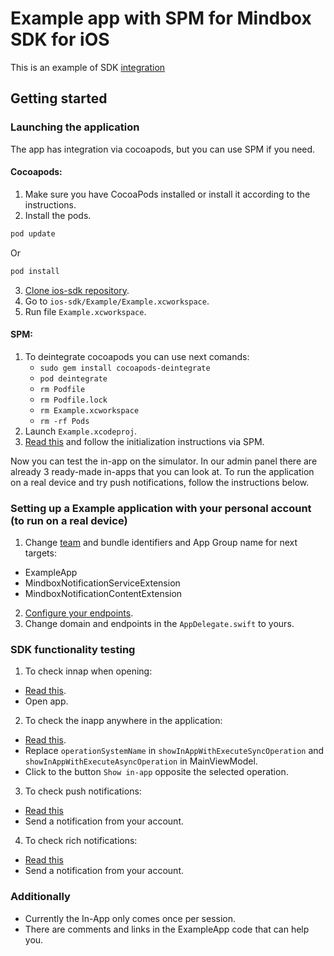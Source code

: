# Example app with SPM for Mindbox SDK for iOS

This is an example of SDK [integration](https://developers.mindbox.ru/docs/ios-sdk-integration) 

## Getting started

### Launching the application
The app has integration via cocoapods, but you can use SPM if you need.
#### Cocoapods:
1. Make sure you have CocoaPods installed or install it according to the instructions.
2. Install the pods.
  ```ruby
  pod update
  ```
  Or
  ```ruby
  pod install
  ```
3. [Clone ios-sdk repository](https://github.com/mindbox-cloud/ios-sdk).
4. Go to `ios-sdk/Example/Example.xcworkspace`.
5. Run file `Example.xcworkspace`.
#### SPM:
1. To deintegrate cocoapods you can use next comands:
   - `sudo gem install cocoapods-deintegrate`
   - `pod deintegrate`
   - `rm Podfile`
   - `rm Podfile.lock`
   - `rm Example.xcworkspace`
   - `rm -rf Pods`
2. Launch `Example.xcodeproj`.
3. [Read this](https://developers.mindbox.ru/docs/add-ios-sdk) and follow the initialization instructions via SPM. 

Now you can test the in-app on the simulator. 
In our admin panel there are already 3 ready-made in-apps that you can look at. 
To run the application on a real device and try push notifications, follow the instructions below.

### Setting up a Example application with your personal account (to run on a real device)

1. Change [team](https://developers.mindbox.ru/docs/ios-get-keys) and bundle identifiers and App Group name for next targets:
  - ExampleApp
  - MindboxNotificationServiceExtension
  - MindboxNotificationContentExtension
2. [Configure your endpoints](https://developers.mindbox.ru/docs/add-ios-integration).
3. Change domain and endpoints in the `AppDelegate.swift` to yours.

### SDK functionality testing

1. To check innap when opening:
  - [Read this](https://help.mindbox.ru/docs/in-app-what-is).
  - Open app.
2. To check the inapp anywhere in the application:
  - [Read this](https://help.mindbox.ru/docs/in-app-location).
  - Replace `operationSystemName` in `showInAppWithExecuteSyncOperation` and `showInAppWithExecuteAsyncOperation` in MainViewModel.
  - Click to the button `Show in-app` opposite the selected operation.
3. To check push notifications:
  - [Read this](https://developers.mindbox.ru/docs/ios-send-push-notifications-advanced)
  - Send a notification from your account.
4. To check rich notifications:
  - [Read this](https://developers.mindbox.ru/docs/ios-send-push-notifications-advanced)
  - Send a notification from your account.

### Additionally
  - Currently the In-App only comes once per session.
  - There are comments and links in the ExampleApp code that can help you.
